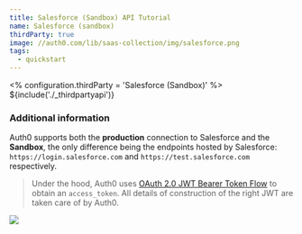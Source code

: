 ```yaml
---
title: Salesforce (Sandbox) API Tutorial
name: Salesforce (sandbox)
thirdParty: true
image: //auth0.com/lib/saas-collection/img/salesforce.png
tags:
  - quickstart
---
```

<% configuration.thirdParty = 'Salesforce (Sandbox)' %>
${include('./\_thirdpartyapi')}

### Additional information

Auth0 supports both the __production__ connection to Salesforce and the __Sandbox__, the only difference being the endpoints hosted by Salesforce: `https://login.salesforce.com` and `https://test.salesforce.com` respectively.

> Under the hood, Auth0 uses [OAuth 2.0 JWT Bearer Token Flow](https://help.salesforce.com/HTViewHelpDoc?id=remoteaccess_oauth_jwt_flow.htm&language=en_US) to obtain an `access_token`. All details of construction of the right JWT are taken care of by Auth0.

![](https://docs.google.com/drawings/d/1aTHLCUPT4fCOXgX6fvUpxJdzd_rH_VzayBkLwLkwOBk/pub?w=784&amp;h=437)
